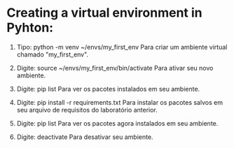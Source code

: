 # Creating a virtual environment in Pyhton: 

1. Tipo:
python -m venv ~/envs/my_first_env
Para criar um ambiente virtual chamado "my_first_env".

2. Digite:
source ~/envs/my_first_env/bin/activate
Para ativar seu novo ambiente.

3. Digite:
pip list
Para ver os pacotes instalados em seu ambiente.

4. Digite:
pip install -r requirements.txt
Para instalar os pacotes salvos em seu arquivo de requisitos do laboratório anterior.

3. Digite:
pip list
Para ver os pacotes agora instalados em seu ambiente.

3. Digite:
deactivate
Para desativar seu ambiente.

